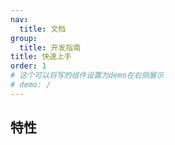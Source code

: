 ```yaml
---
nav:
  title: 文档
group:
  title: 开发指南
title: 快速上手
order: 1
# 这个可以将写的组件设置为demo在右侧展示
# demo: /
---
```


## 特性

